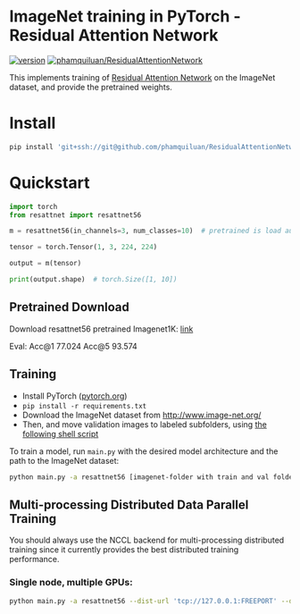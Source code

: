 # ImageNet training in PyTorch - Residual Attention Network

[![version](https://img.shields.io/badge/version-v0.2.0-blue)](https://github.com/phamquiluan/ResidualAttentionNetwork)
[![phamquiluan/ResidualAttentionNetwork](https://img.shields.io/badge/code%20style-black-000000.svg)](https://github.com/phamquiluan/ResidualAttentionNetwork)


This implements training of [Residual Attention Network](https://arxiv.org/abs/1704.06904) on the ImageNet dataset, and provide the pretrained weights.


# Install 

```bash
pip install 'git+ssh://git@github.com/phamquiluan/ResidualAttentionNetwork.git@v0.2.0'
```

# Quickstart

```python
import torch
from resattnet import resattnet56

m = resattnet56(in_channels=3, num_classes=10)  # pretrained is load automatically

tensor = torch.Tensor(1, 3, 224, 224)

output = m(tensor)

print(output.shape)  # torch.Size([1, 10])
```

## Pretrained Download

Download resattnet56 pretrained Imagenet1K: [link](https://drive.google.com/file/d/1Sc-TCERxrJKN4TvmDOwn_98GeUva_FIr/view?usp=sharing)

Eval: Acc@1 77.024 Acc@5 93.574




## Training

- Install PyTorch ([pytorch.org](http://pytorch.org))
- `pip install -r requirements.txt`
- Download the ImageNet dataset from http://www.image-net.org/
- Then, and move validation images to labeled subfolders, using [the following shell script](https://raw.githubusercontent.com/soumith/imagenetloader.torch/master/valprep.sh)


To train a model, run `main.py` with the desired model architecture and the path to the ImageNet dataset:

```bash
python main.py -a resattnet56 [imagenet-folder with train and val folders]
```

## Multi-processing Distributed Data Parallel Training

You should always use the NCCL backend for multi-processing distributed training since it currently provides the best distributed training performance.

### Single node, multiple GPUs:

```bash
python main.py -a resattnet56 --dist-url 'tcp://127.0.0.1:FREEPORT' --dist-backend 'nccl' --multiprocessing-distributed --world-size 1 --rank 0 [imagenet-folder with train and val folders]
```
